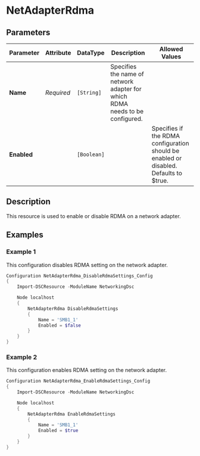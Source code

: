 # NetAdapterRdma

## Parameters

| Parameter   | Attribute  | DataType    | Description                                                                  | Allowed Values                                                                        |
| ----------- | ---------- | ----------- | ---------------------------------------------------------------------------- | ------------------------------------------------------------------------------------- |
| **Name**    | *Required* | `[String]`  | Specifies the name of network adapter for which RDMA needs to be configured. |                                                                                       |
| **Enabled** |            | `[Boolean]` |                                                                              | Specifies if the RDMA configuration should be enabled or disabled. Defaults to $true. |  |

## Description

This resource is used to enable or disable RDMA on a network adapter.

## Examples

### Example 1

This configuration disables RDMA setting on the network adapter.

```powershell
Configuration NetAdapterRdma_DisableRdmaSettings_Config
{
    Import-DSCResource -ModuleName NetworkingDsc

    Node localhost
    {
        NetAdapterRdma DisableRdmaSettings
        {
            Name = 'SMB1_1'
            Enabled = $false
        }
    }
}
```

### Example 2

This configuration enables RDMA setting on the network adapter.

```powershell
Configuration NetAdapterRdma_EnableRdmaSettings_Config
{
    Import-DSCResource -ModuleName NetworkingDsc

    Node localhost
    {
        NetAdapterRdma EnableRdmaSettings
        {
            Name = 'SMB1_1'
            Enabled = $true
        }
    }
}
```

